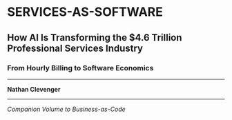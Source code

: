 # SERVICES-AS-SOFTWARE

## How AI Is Transforming the $4.6 Trillion Professional Services Industry

### From Hourly Billing to Software Economics

---

**Nathan Clevenger**

---

*Companion Volume to Business-as-Code*
